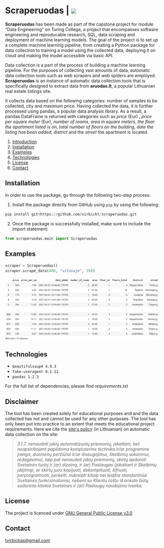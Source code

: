 # Scraperuodas | ![](https://img.shields.io/badge/python-v3.7-informational?style=flat&logo=<LOGO_NAME>&logoColor=white&color=blue) 
**Scraperuodas** has been made as part of the capstone project for module "Data Engineering" on Turing College, a project that encompasses software engineering and reproducable research, SQL, data scraping and deployment of machine learning models. The goal of the project is to set up a complete machine learning pipeline, from creating a Python package for data collection to training a model using the collected data, deploying it on cloud and making the model accessible via basic API. 

Data collection is a part of the process of building a machine learning pipeline. For the purposes of collecting vast amounts of data, automatic data collection tools such as web scrapers and web spiders are employed. **Scraperuodas** is an instance of automatic data collection tools that is specifically designed to extract data from **aruodas.lt**, a popular Lithuanian real estate listings site. 

It collects data based on the following categories: number of samples to be collected, city and maximum price. Having collected the data, it is further processed using pandas, a popular data analysis library. As a result, a pandas DataFrame is returned with categories such as *price* (Eur) , *price per square meter* (Eur), *number of rooms*, *area in square meters*, *the floor the apartment listed is on*, *total number of floors on the building*, *date the listing has been added*, *district* and the *street* the apartment is located. 
1. [Introduction](#Introduction)
2. [Installation](#Installation)
3. [Examples](#Examples)
4. [Technologies](#Technologies)
5. [License](#License)
6. [Contact](#Contact)

## Installation
In order to use the package, go through the following two-step process:
1. Install the package directly from GitHub using `pip` by using the following:
```python
pip install git+https://github.com/virbickt/scraperuodas.git
```
2. Once the package is successfully installed, make sure to include the import statement:
```python
from scraperuodas.main import Scraperuodas
```
## Examples
```python
scraper = Scraperuodas()
scraper.scrape_data(400, "vilniuje", 350)
```
![example](images/data.PNG)
## Technologies
- `beautifulsoup4 4.9.3`
- `fake-useragent 0.1.11`
- `pandas 1.2.3`

For the full list of dependencies, please find *requirements.txt*

## Disclaimer
The tool has been created solely for educational purposes and and the data collected has not and cannot be used for any other purposes. The tool has only been put into practice to an extent that meets the educational project requirements. Here we cite the [site's policy](https://www.aruodas.lt/dalyvio-taisykles/) (in Lithuanian) on automatic data collection on the site:
> *3.1.7. nenaudoti jokių automatizuotų priemonių, įskaitant, bet neapsiribojant papildoma kompiuterine technika ir/ar programine įranga, duomenų peržiūrai ir/ar išsaugojimui, Skelbimų sukūrimui, redagavimui, taip pat nenaudoti jokių priemonių, skirtų apdoroti Svetainės turinį ir (ar) dizainą, ir (ar) Paslaugas (įskaitant ir Skelbimų įdėjimą), ar skirtų juos kopijuoti, dekompiliuoti, šifruoti, perprogramuoti, perkelti, nukreipti kitaip nei leidžia standartiniai Svetainės funkcionalumai, nebent su Klientu raštu iš anksto būtų suderinta kitokia Svetainės ir (ar) Paslaugų naudojimo tvarka;*

## License
The project is licenced under [GNU General Public License v3.0](https://github.com/virbickt/calculator/blob/main/LICENSE.md)

## Contact
[tvirbickas@gmail.com](mailto:tvirbickas@gmail.com?subject=Calculator%20on%20Github)

